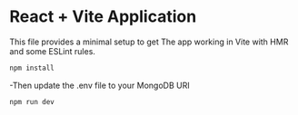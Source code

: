 # React + Vite Application

This file provides a minimal setup to get The app working in Vite with HMR and some ESLint rules.

```bash
npm install
```

-Then update the .env file to your MongoDB URI

 ```bash
npm run dev
```
